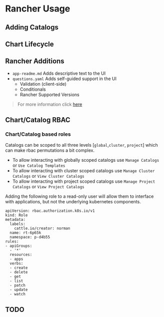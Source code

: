 # Rancher Usage

## Adding Catalogs

## Chart Lifecycle

## Rancher Additions

- `app-readme.md` Adds descriptive text to the UI
- `questions.yaml` Adds self-guided support in the UI
  -  Validation (client-side)
  -  Conditionals
  -  Rancher Supported Versions
  
> For more information click [here](https://rancher.com/docs/rancher/v2.x/en/catalog/custom/creating/#question-variable-reference)

## Chart/Catalog RBAC

### Chart/Catalog based roles

Catalogs can be scoped to all three levels [`global`,`cluster`, `project`] which can make rbac permutations a bit complex.

- To allow interacting with globally scoped catalogs use `Manage Catalogs` or `Use Catalog Templates`
- To allow interacting with cluster scoped catalogs use `Manage Cluster Catalogs` or `View Cluster Catalogs`
- To allow interacting with project scoped catalogs use `Manage Project Catalogs` or `View Project Catalogs`

Adding the following role to a read-only user will allow them to interface with applications, but not the underlying kubernetes components.

```
apiVersion: rbac.authorization.k8s.io/v1
kind: Role
metadata:
  labels:
    cattle.io/creator: norman
  name: rt-6p65k
  namespace: p-d4b55
rules:
- apiGroups:
  - '*'
  resources:
  - apps
  verbs:
  - create
  - delete
  - get
  - list
  - patch
  - update
  - watch
```

## TODO
